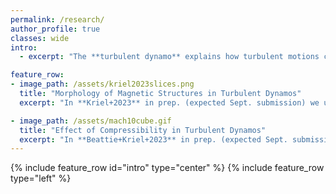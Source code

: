 ```yaml
---
permalink: /research/
author_profile: true
classes: wide
intro:
  - excerpt: "The **turbulent dynamo** explains how turbulent motions can rapidly grow weak, seed magnetic fields produced in the early Universe, to the levels we see today. At first, turbulent motions grow magnetic fields exponentially fast in time, until magnetic fields reach close equipartition with turbulent kinetic fields, at which point magnetic fields saturate and are subsequently maintained by background turbulent fields."

feature_row:
- image_path: /assets/kriel2023slices.png
  title: "Morphology of Magnetic Structures in Turbulent Dynamos"
  excerpt: "In **Kriel+2023** in prep. (expected Sept. submission) we use new methods for characterising magnetic structures in plasmas, to established a clear relationship between the local morphology of magnetic fields and global flow properties. We show that turbulent, subsonic environments (**top row panels**), like the warm phase of the ISM, for example, produce magnetic fields that form folded structures that concentrate magnetic energy on the smallest scales allowed by dissipation processes. In supersonically-moving (**bottom row panels**) flows, like in the cold phase of the ISM, however, shocks violently reorganise magnetic fields into larger-scale structures associated with denser regions of plasma, which appear to become independent of magnetic dissipation."

- image_path: /assets/mach10cube.gif
  title: "Effect of Compressibility in Turbulent Dynamos"
  excerpt: "In **Beattie+Kriel+2023** in prep. (expected Sept. submission) we explain how compressibility reduces the overall dynamo efficiency (growth rate and saturated energy level) by enabling the exchange of kinetic energy between solenoidal and compressive motions. While, compressed regions of plasma can lead to growth in magnetic fields, these moments of growth are short-lived (compression is soon followed by dilation), and leaves a net-negative impact on the growth of magnetic fields."
---
```


{% include feature_row id="intro" type="center" %}
{% include feature_row type="left" %}
